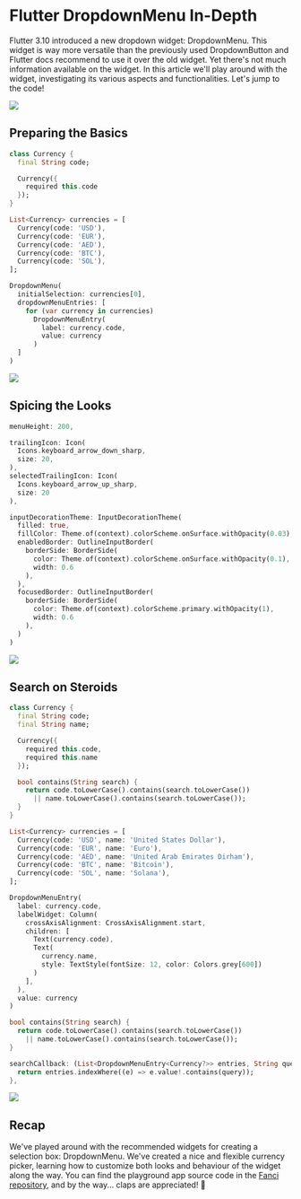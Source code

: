 # Flutter DropdownMenu In-Depth

Flutter 3.10 introduced a new dropdown widget: DropdownMenu. This widget is way more versatile than the previously used DropdownButton and Flutter docs recommend to use it over the old widget. Yet there's not much information available on the widget. In this article we'll play around with the widget, investigating its various aspects and functionalities. Let's jump to the code!

![](thumb.png)

## Preparing the Basics

```dart
class Currency {
  final String code;

  Currency({
    required this.code
  });
}

List<Currency> currencies = [
  Currency(code: 'USD'),
  Currency(code: 'EUR'),
  Currency(code: 'AED'),
  Currency(code: 'BTC'),
  Currency(code: 'SOL'),
];
```

```dart
DropdownMenu(
  initialSelection: currencies[0],
  dropdownMenuEntries: [
    for (var currency in currencies)
      DropdownMenuEntry(
        label: currency.code,
        value: currency
      )
  ]
)
```

![](basic.gif)

## Spicing the Looks

```dart
menuHeight: 200,
```

```dart
trailingIcon: Icon(
  Icons.keyboard_arrow_down_sharp,
  size: 20,
),
selectedTrailingIcon: Icon(
  Icons.keyboard_arrow_up_sharp,
  size: 20
),
```

```dart
inputDecorationTheme: InputDecorationTheme(
  filled: true,
  fillColor: Theme.of(context).colorScheme.onSurface.withOpacity(0.03),
  enabledBorder: OutlineInputBorder(
    borderSide: BorderSide(
      color: Theme.of(context).colorScheme.onSurface.withOpacity(0.1),
      width: 0.6
    ),
  ),
  focusedBorder: OutlineInputBorder(
    borderSide: BorderSide(
      color: Theme.of(context).colorScheme.primary.withOpacity(1),
      width: 0.6
    ),
  )
)
```

![](styled.gif)

## Search on Steroids

```dart
class Currency {
  final String code;
  final String name;

  Currency({
    required this.code,
    required this.name
  });

  bool contains(String search) {
    return code.toLowerCase().contains(search.toLowerCase()) 
      || name.toLowerCase().contains(search.toLowerCase());
  }
}

List<Currency> currencies = [
  Currency(code: 'USD', name: 'United States Dollar'),
  Currency(code: 'EUR', name: 'Euro'),
  Currency(code: 'AED', name: 'United Arab Emirates Dirham'),
  Currency(code: 'BTC', name: 'Bitcoin'),
  Currency(code: 'SOL', name: 'Solana'),
];
```

```dart
DropdownMenuEntry(
  label: currency.code,
  labelWidget: Column(
    crossAxisAlignment: CrossAxisAlignment.start,
    children: [
      Text(currency.code),
      Text(
        currency.name, 
        style: TextStyle(fontSize: 12, color: Colors.grey[600])
      )
    ],
  ),
  value: currency
)
```

```dart
bool contains(String search) {
  return code.toLowerCase().contains(search.toLowerCase()) 
    || name.toLowerCase().contains(search.toLowerCase());
}
```

```dart
searchCallback: (List<DropdownMenuEntry<Currency?>> entries, String query) {
  return entries.indexWhere((e) => e.value!.contains(query));
},
```

![](advanced.gif)

## Recap

We've played around with the recommended widgets for creating a selection box: DropdownMenu. We've created a nice and flexible currency picker, learning how to customize both looks and behaviour of the widget along the way. You can find the playground app source code in the [Fanci repository](https://github.com/astorDev/fanci/), and by the way... claps are appreciated! 👏

